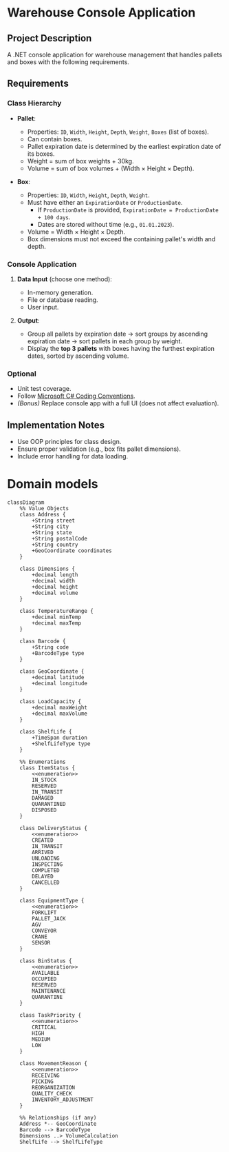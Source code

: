 # Warehouse Console Application

## Project Description
A .NET console application for warehouse management that handles pallets and boxes with the following requirements.

## Requirements

### Class Hierarchy
- **Pallet**:
  - Properties: `ID`, `Width`, `Height`, `Depth`, `Weight`, `Boxes` (list of boxes).
  - Can contain boxes.
  - Pallet expiration date is determined by the earliest expiration date of its boxes.
  - Weight = sum of box weights + 30kg.
  - Volume = sum of box volumes + (Width × Height × Depth).

- **Box**:
  - Properties: `ID`, `Width`, `Height`, `Depth`, `Weight`.
  - Must have either an `ExpirationDate` or `ProductionDate`.
    - If `ProductionDate` is provided, `ExpirationDate = ProductionDate + 100 days`.
    - Dates are stored without time (e.g., `01.01.2023`).
  - Volume = Width × Height × Depth.
  - Box dimensions must not exceed the containing pallet's width and depth.

### Console Application
1. **Data Input** (choose one method):
   - In-memory generation.
   - File or database reading.
   - User input.

2. **Output**:
   - Group all pallets by expiration date → sort groups by ascending expiration date → sort pallets in each group by weight.
   - Display the **top 3 pallets** with boxes having the furthest expiration dates, sorted by ascending volume.

### Optional
- Unit test coverage.
- Follow [Microsoft C# Coding Conventions](https://learn.microsoft.com/en-us/dotnet/csharp/fundamentals/coding-style/coding-conventions).
- *(Bonus)* Replace console app with a full UI (does not affect evaluation).

## Implementation Notes
- Use OOP principles for class design.
- Ensure proper validation (e.g., box fits pallet dimensions).
- Include error handling for data loading.  

# Domain models  
```mermaid  
classDiagram
    %% Value Objects
    class Address {
        +String street
        +String city
        +String state
        +String postalCode
        +String country
        +GeoCoordinate coordinates
    }

    class Dimensions {
        +decimal length
        +decimal width
        +decimal height
        +decimal volume
    }

    class TemperatureRange {
        +decimal minTemp
        +decimal maxTemp
    }

    class Barcode {
        +String code
        +BarcodeType type
    }

    class GeoCoordinate {
        +decimal latitude
        +decimal longitude
    }

    class LoadCapacity {
        +decimal maxWeight
        +decimal maxVolume
    }

    class ShelfLife {
        +TimeSpan duration
        +ShelfLifeType type
    }

    %% Enumerations
    class ItemStatus {
        <<enumeration>>
        IN_STOCK
        RESERVED
        IN_TRANSIT
        DAMAGED
        QUARANTINED
        DISPOSED
    }

    class DeliveryStatus {
        <<enumeration>>
        CREATED
        IN_TRANSIT
        ARRIVED
        UNLOADING
        INSPECTING
        COMPLETED
        DELAYED
        CANCELLED
    }

    class EquipmentType {
        <<enumeration>>
        FORKLIFT
        PALLET_JACK
        AGV
        CONVEYOR
        CRANE
        SENSOR
    }

    class BinStatus {
        <<enumeration>>
        AVAILABLE
        OCCUPIED
        RESERVED
        MAINTENANCE
        QUARANTINE
    }

    class TaskPriority {
        <<enumeration>>
        CRITICAL
        HIGH
        MEDIUM
        LOW
    }

    class MovementReason {
        <<enumeration>>
        RECEIVING
        PICKING
        REORGANIZATION
        QUALITY_CHECK
        INVENTORY_ADJUSTMENT
    }

    %% Relationships (if any)
    Address *-- GeoCoordinate
    Barcode --> BarcodeType
    Dimensions ..> VolumeCalculation
    ShelfLife --> ShelfLifeType
```
